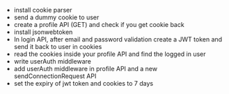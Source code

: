 - install cookie parser
- send a dummy cookie to user
- create a profile API (GET) and check if you get cookie back
- install jsonwebtoken
- In login API, after email and password validation create a JWT token and send it back to user in cookies
- read the cookies inside your profile API and find the logged in user
- write userAuth middleware
- add userAuth middleware in profile API and a new sendConnectionRequest API
- set the expiry of jwt token and cookies to 7 days
